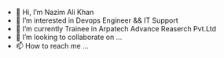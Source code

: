 - 👋 Hi, I’m Nazim Ali Khan
- 👀 I’m interested in Devops Engineer  && IT Support 
- 🌱 I’m currently Trainee in Arpatech Advance Reaserch Pvt.Ltd 
- 💞️ I’m looking to collaborate on ...
- 📫 How to reach me ...

<!---
nazimalikhan123/nazimalikhan123 is a ✨ special ✨ repository because its `README.md` (this file) appears on your GitHub profile.
You can click the Preview link to take a look at your changes.
--->
